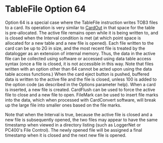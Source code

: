 # TableFile Option 64

Option 64 is a special case where the TableFile instruction writes TOB3 files to a card. Its operation is very similar to [CardOut](cardout.md) in that space for the table is pre-allocated. The active file remains open while it is being written to, and is closed when the Interval condition is met (at which point space is allocated for a new table and a new file is opened). Each file written to the card can be up to 2G in size, and the most recent file is treated by the datalogger as an extension of internal memory. Thus, the data in the active file can be collected using software or accessed using data table access syntax (once a file is closed, it is not accessible in this way. Note that files written with an option other than 64 cannot be acted upon using the data table access functions.) When the card eject button is pushed, buffered data is written to the active file and the file is closed, unless 100 is added to the option code (as described in the Options parameter help). When a card is inserted, a new file is created. CardFlush can be used to force the active file to close and a new file to open. FileMark can be used to insert file marks into the data, which when processed with CardConvert software, will break up the large file into smaller ones based on the file marks.

Note that when the Interval is true, because the active file is closed and a new file is subsequently opened, the two files may appear to have the same timestamp when viewed in a directory listing (such as LoggerNet or PC400's File Control). The newly opened file will be assigned a final timestamp when it is closed and the next new file is opened.
